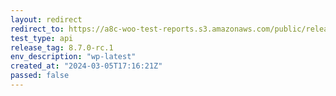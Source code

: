 ```yaml
---
layout: redirect
redirect_to: https://a8c-woo-test-reports.s3.amazonaws.com/public/release/8.7.0-rc.1/wp-latest/api/index.html
test_type: api
release_tag: 8.7.0-rc.1
env_description: "wp-latest"
created_at: "2024-03-05T17:16:21Z"
passed: false
---
```


